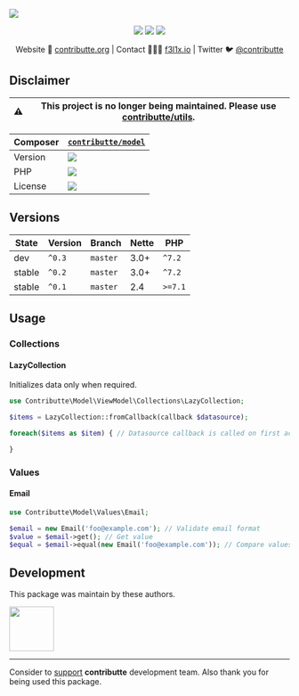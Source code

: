 ![](https://heatbadger.now.sh/github/readme/contributte/model/?deprecated=1)

<p align=center>
    <a href="https://bit.ly/ctteg"><img src="https://badgen.net/badge/support/gitter/cyan"></a>
    <a href="https://bit.ly/cttfo"><img src="https://badgen.net/badge/support/forum/yellow"></a>
    <a href="https://contributte.org/partners.html"><img src="https://badgen.net/badge/sponsor/donations/F96854"></a>
</p>

<p align=center>
    Website 🚀 <a href="https://contributte.org">contributte.org</a> | Contact 👨🏻‍💻 <a href="https://f3l1x.io">f3l1x.io</a> | Twitter 🐦 <a href="https://twitter.com/contributte">@contributte</a>
</p>

## Disclaimer

| :warning: | This project is no longer being maintained. Please use [contributte/utils](https://github.com/contributte/utils).
|---|---|

| Composer | [`contributte/model`](https://packagist.org/contributte/model) |
|---| --- |
| Version | ![](https://badgen.net/packagist/v/contributte/model) |
| PHP | ![](https://badgen.net/packagist/php/contributte/model) |
| License | ![](https://badgen.net/github/license/contributte/model) |

## Versions

| State       | Version | Branch   | Nette | PHP     |
|-------------|---------|----------|-------|---------|
| dev         | `^0.3`  | `master` | 3.0+  | `^7.2`  |
| stable      | `^0.2`  | `master` | 3.0+  | `^7.2`  |
| stable      | `^0.1`  | `master` | 2.4   | `>=7.1` |

## Usage

### Collections

#### LazyCollection

Initializes data only when required.

```php
use Contributte\Model\ViewModel\Collections\LazyCollection;

$items = LazyCollection::fromCallback(callback $datasource);

foreach($items as $item) { // Datasource callback is called on first access

}
```

### Values

#### Email

```php
use Contributte\Model\Values\Email;

$email = new Email('foo@example.com'); // Validate email format
$value = $email->get(); // Get value
$equal = $email->equal(new Email('foo@example.com')); // Compare values of objects
```

## Development

This package was maintain by these authors.

<a href="https://github.com/f3l1x">
  <img width="80" height="80" src="https://avatars2.githubusercontent.com/u/538058?v=3&s=80">
</a>

-----

Consider to [support](https://contributte.org/partners.html) **contributte** development team.
Also thank you for being used this package.
